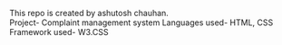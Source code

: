  This repo is created by ashutosh chauhan.<br>
 Project- Complaint management system
 Languages used- HTML, CSS
 Framework used- W3.CSS
